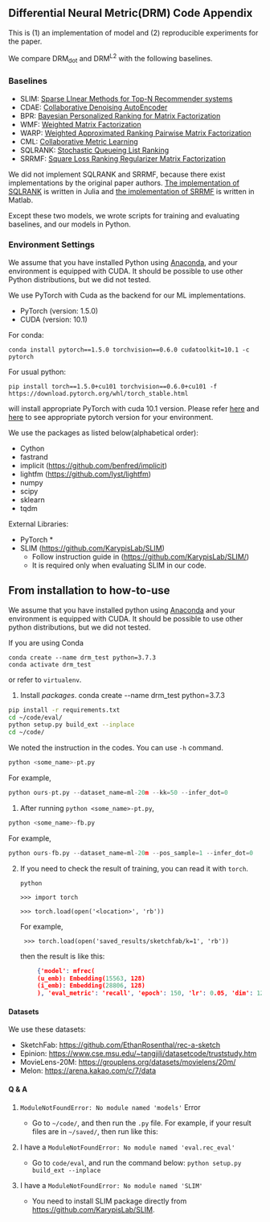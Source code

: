 ## Differential Neural Metric(DRM) Code Appendix

This is (1) an implementation of model and (2) reproducible experiments for the paper.

 We compare DRM<sub>dot</sub> and DRM<sup>L2</sup> with the following baselines.

### Baselines
- SLIM: [Sparse LInear Methods for Top-N Recommender systems](http://glaros.dtc.umn.edu/gkhome/node/774)
- CDAE: [Collaborative Denoising AutoEncoder](https://dl.acm.org/doi/10.1145/2835776.2835837)
- BPR: [Bayesian Personalized Ranking for Matrix Factorization](https://arxiv.org/abs/1205.2618)
- WMF: [Weighted Matrix Factorization](http://yifanhu.net/PUB/cf.pdf)
- WARP: [Weighted Approximated Ranking Pairwise Matrix Factorization](https://static.googleusercontent.com/media/research.google.com/en//pubs/archive/41534.pdf)
- CML: [Collaborative Metric Learning](http://www.cs.cornell.edu/~ylongqi/paper/HsiehYCLBE17.pdf)
- SQLRANK: [Stochastic Queueing List Ranking](https://arxiv.org/abs/1803.00114)
- SRRMF: [Square Loss Ranking Regularizer Matrix Factorization](https://github.com/HERECJ/recsys/tree/master/alg/discrete/SRRMF)

We did not implement SQLRANK and SRRMF, because there exist implementations by the original paper authors.
[The implementation of SQLRANK](https://github.com/wuliwei9278/SQL-Rank) is written in Julia and [the implementation of SRRMF](https://github.com/HERECJ/recsys/tree/master/alg/discrete/SRRMF) is written in Matlab.

Except these two models, we wrote scripts for training and evaluating baselines, and our models in Python.


### Environment Settings
We assume that you have installed Python using [Anaconda](https://docs.anaconda.com/anaconda/install/), and your environment is equipped with CUDA. It should be possible to use other Python distributions, but we did not tested.

We use PyTorch with Cuda as the backend for our ML implementations.
 * PyTorch (version: 1.5.0)
 * CUDA (version: 10.1)

For conda:
```
conda install pytorch==1.5.0 torchvision==0.6.0 cudatoolkit=10.1 -c pytorch
```

For usual python:
```
pip install torch==1.5.0+cu101 torchvision==0.6.0+cu101 -f https://download.pytorch.org/whl/torch_stable.html
```

will install appropriate PyTorch with cuda 10.1 version. Please refer [here](https://pytorch.org/get-started/locally/) and [here](https://pytorch.org/get-started/previous-versions/) to see appropriate pytorch version for your environment.


We use the packages as listed below(alphabetical order):
 * Cython
 * fastrand
 * implicit (https://github.com/benfred/implicit)
 * lightfm (https://github.com/lyst/lightfm)
 * numpy
 * scipy
 * sklearn
 * tqdm

External Libraries:
* PyTorch
  *
* SLIM (https://github.com/KarypisLab/SLIM)
  * Follow instruction guide in (https://github.com/KarypisLab/SLIM/)
  * It is required only when evaluating SLIM in our code.




From installation to how-to-use
---------------
We assume that you have installed python using [Anaconda](https://docs.anaconda.com/anaconda/install/) and your environment is equipped with CUDA. It should be possible to use other python distributions, but we did not tested.

If you are using Conda
```
conda create --name drm_test python=3.7.3
conda activate drm_test
```
or refer to `virtualenv`.

1. Install *packages*.
    conda create --name drm_test python=3.7.3

```bash
pip install -r requirements.txt
cd ~/code/eval/
python setup.py build_ext --inplace
cd ~/code/
```

We noted the instruction in the codes. You can use `-h` command.
```python
python <some_name>-pt.py
```

For example,
```python
python ours-pt.py --dataset_name=ml-20m --kk=50 --infer_dot=0
```

1. After running `python <some_name>-pt.py`,
```python
python <some_name>-fb.py
```

For example,
```python
python ours-fb.py --dataset_name=ml-20m --pos_sample=1 --infer_dot=0
```

2. If you need to check the result of training, you can read it with `torch`.

     `python`

    `>>> import torch`

    `>>> torch.load(open('<location>', 'rb'))`

    For example,

        >>> torch.load(open('saved_results/sketchfab/k=1', 'rb'))

    then the result is like this:
```json
        {'model': mfrec(
        (u_emb): Embedding(15563, 128)
        (i_emb): Embedding(28806, 128)
        ), 'eval_metric': 'recall', 'epoch': 150, 'lr': 0.05, 'dim': 128, 'alpha': 1.0, 'tau': 0.1, 'reg': 0.5, 'best': 0.27563380826315786}
```

#### Datasets
We use these datasets:

 * SketchFab: https://github.com/EthanRosenthal/rec-a-sketch
 * Epinion: https://www.cse.msu.edu/~tangjili/datasetcode/truststudy.htm
 * MovieLens-20M: https://grouplens.org/datasets/movielens/20m/
 * Melon: https://arena.kakao.com/c/7/data

#### Q & A
1. `ModuleNotFoundError: No module named 'models'` Error
   * Go to `~/code/`, and then run the `.py` file.
     For example, if your result files are in `~/saved/`, then run like this:

2. I have a `ModuleNotFoundError: No module named 'eval.rec_eval'`
   * Go to `code/eval`, and run the command below:
    `python setup.py build_ext --inplace`

3. I have a `ModuleNotFoundError: No module named 'SLIM'`
   * You need to install SLIM package directly from https://github.com/KarypisLab/SLIM.
